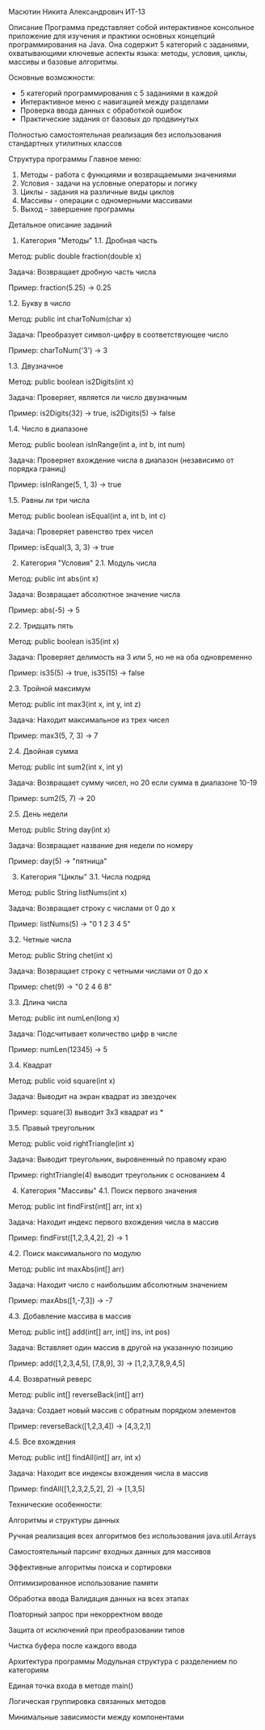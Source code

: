 Масютин Никита Александрович ИТ-13

Описание
Программа представляет собой интерактивное консольное приложение для изучения и практики основных концепций программирования на Java. Она содержит 5 категорий с заданиями, охватывающими ключевые аспекты языка: методы, условия, циклы, массивы и базовые алгоритмы.

Основные возможности:
- 5 категорий программирования с 5 заданиями в каждой
- Интерактивное меню с навигацией между разделами
- Проверка ввода данных с обработкой ошибок
- Практические задания от базовых до продвинутых

Полностью самостоятельная реализация без использования стандартных утилитных классов

Структура программы
Главное меню:
1. Методы - работа с функциями и возвращаемыми значениями
2. Условия - задачи на условные операторы и логику
3. Циклы - задания на различные виды циклов
4. Массивы - операции с одномерными массивами
5. Выход - завершение программы

Детальное описание заданий

1. Категория "Методы"
1.1. Дробная часть

Метод: public double fraction(double x)

Задача: Возвращает дробную часть числа

Пример: fraction(5.25) → 0.25

1.2. Букву в число

Метод: public int charToNum(char x)

Задача: Преобразует символ-цифру в соответствующее число

Пример: charToNum('3') → 3

1.3. Двузначное

Метод: public boolean is2Digits(int x)

Задача: Проверяет, является ли число двузначным

Пример: is2Digits(32) → true, is2Digits(5) → false

1.4. Число в диапазоне

Метод: public boolean isInRange(int a, int b, int num)

Задача: Проверяет вхождение числа в диапазон (независимо от порядка границ)

Пример: isInRange(5, 1, 3) → true

1.5. Равны ли три числа

Метод: public boolean isEqual(int a, int b, int c)

Задача: Проверяет равенство трех чисел

Пример: isEqual(3, 3, 3) → true

2. Категория "Условия"
2.1. Модуль числа

Метод: public int abs(int x)

Задача: Возвращает абсолютное значение числа

Пример: abs(-5) → 5

2.2. Тридцать пять

Метод: public boolean is35(int x)

Задача: Проверяет делимость на 3 или 5, но не на оба одновременно

Пример: is35(5) → true, is35(15) → false

2.3. Тройной максимум

Метод: public int max3(int x, int y, int z)

Задача: Находит максимальное из трех чисел

Пример: max3(5, 7, 3) → 7

2.4. Двойная сумма

Метод: public int sum2(int x, int y)

Задача: Возвращает сумму чисел, но 20 если сумма в диапазоне 10-19

Пример: sum2(5, 7) → 20

2.5. День недели

Метод: public String day(int x)

Задача: Возвращает название дня недели по номеру

Пример: day(5) → "пятница"

3. Категория "Циклы"
3.1. Числа подряд

Метод: public String listNums(int x)

Задача: Возвращает строку с числами от 0 до x

Пример: listNums(5) → "0 1 2 3 4 5"

3.2. Четные числа

Метод: public String chet(int x)

Задача: Возвращает строку с четными числами от 0 до x

Пример: chet(9) → "0 2 4 6 8"

3.3. Длина числа

Метод: public int numLen(long x)

Задача: Подсчитывает количество цифр в числе

Пример: numLen(12345) → 5

3.4. Квадрат

Метод: public void square(int x)

Задача: Выводит на экран квадрат из звездочек

Пример: square(3) выводит 3x3 квадрат из *

3.5. Правый треугольник

Метод: public void rightTriangle(int x)

Задача: Выводит треугольник, выровненный по правому краю

Пример: rightTriangle(4) выводит треугольник с основанием 4

4. Категория "Массивы"
4.1. Поиск первого значения

Метод: public int findFirst(int[] arr, int x)

Задача: Находит индекс первого вхождения числа в массив

Пример: findFirst([1,2,3,4,2], 2) → 1

4.2. Поиск максимального по модулю

Метод: public int maxAbs(int[] arr)

Задача: Находит число с наибольшим абсолютным значением

Пример: maxAbs([1,-7,3]) → -7

4.3. Добавление массива в массив

Метод: public int[] add(int[] arr, int[] ins, int pos)

Задача: Вставляет один массив в другой на указанную позицию

Пример: add([1,2,3,4,5], [7,8,9], 3) → [1,2,3,7,8,9,4,5]

4.4. Возвратный реверс

Метод: public int[] reverseBack(int[] arr)

Задача: Создает новый массив с обратным порядком элементов

Пример: reverseBack([1,2,3,4]) → [4,3,2,1]

4.5. Все вхождения

Метод: public int[] findAll(int[] arr, int x)

Задача: Находит все индексы вхождения числа в массив

Пример: findAll([1,2,3,2,5,2], 2) → [1,3,5]

Технические особенности:

Алгоритмы и структуры данных

Ручная реализация всех алгоритмов без использования java.util.Arrays

Самостоятельный парсинг входных данных для массивов

Эффективные алгоритмы поиска и сортировки

Оптимизированное использование памяти

Обработка ввода
Валидация данных на всех этапах

Повторный запрос при некорректном вводе

Защита от исключений при преобразовании типов

Чистка буфера после каждого ввода

Архитектура программы
Модульная структура с разделением по категориям

Единая точка входа в методе main()

Логическая группировка связанных методов

Минимальные зависимости между компонентами
